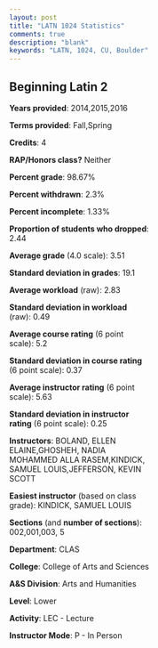 ```yaml
---
layout: post
title: "LATN 1024 Statistics"
comments: true
description: "blank"
keywords: "LATN, 1024, CU, Boulder"
--- 
```

<head>
<script src="https://ajax.googleapis.com/ajax/libs/jquery/2.1.3/jquery.min.js"></script>
<script src="https://dl.dropboxusercontent.com/s/pc42nxpaw1ea4o9/highcharts.js?dl=0"></script>
<!-- <script src="../assets/js/highcharts.js"></script> -->
<style type="text/css">@font-face {
	font-family: "Bebas Neue";
	src: url(https://www.filehosting.org/file/details/544349/BebasNeue%20Regular.otf) format("opentype");
	}
	h1.Bebas { 
		font-family: "Bebas Neue", Verdana, Tahoma;
	}
</style>
</head>
<body>
	<div id="container" style="float: right; width: 45%; height: 88%; margin-left: 2.5%; margin-right: 2.5%;"></div>
	<script language="JavaScript">
		$(document).ready(function() {
		var chart = {type: 'column'};
		var title = {text: 'Grade Distribution'};
		var xAxis = {categories: ['A','B','C','D','F'],crosshair: true};
		var yAxis = {min: 0,title: {text: 'Percentage'}};
		var tooltip = {headerFormat: '<center><b><span style="font-size:20px">{point.key}</span></b></center>',
		               pointFormat: '<td style="padding:0"><b>{point.y:.1f}%</b></td>',
		               footerFormat: '</table>',shared: true,useHTML: true};
		var plotOptions = {column: {pointPadding: 0.0,borderWidth: 0}};  
		var credits = {enabled: false};var series= [{name: 'Percent',data: [64.56,26.58,7.59,1.27,0.0,]}];
		var json = {};
		json.chart = chart;
		json.title = title;
		json.tooltip = tooltip;
		json.xAxis = xAxis;
		json.yAxis = yAxis;  
		json.series = series;
		json.plotOptions = plotOptions;  
		json.credits = credits;
		$('#container').highcharts(json);
	});
	</script>
</body>
			   
## Beginning Latin 2

**Years provided**: 2014,2015,2016

**Terms provided**: Fall,Spring

**Credits**: 4

**RAP/Honors class?** Neither

**Percent grade**: 98.67%

**Percent withdrawn**: 2.3%

**Percent incomplete**: 1.33%

**Proportion of students who dropped**: 2.44

**Average grade** (4.0 scale): 3.51

**Standard deviation in grades**: 19.1

**Average workload** (raw): 2.83

**Standard deviation in workload** (raw): 0.49

**Average course rating** (6 point scale): 5.2

**Standard deviation in course rating** (6 point scale): 0.37

**Average instructor rating** (6 point scale): 5.63

**Standard deviation in instructor rating** (6 point scale): 0.25

**Instructors**: BOLAND, ELLEN ELAINE,GHOSHEH, NADIA MOHAMMED ALLA RASEM,KINDICK, SAMUEL LOUIS,JEFFERSON, KEVIN SCOTT

**Easiest instructor** (based on class grade): KINDICK, SAMUEL LOUIS

**Sections** (and **number of sections**): 002,001,003, 5

**Department**: CLAS

**College**: College of Arts and Sciences

**A&S Division**: Arts and Humanities

**Level**: Lower

**Activity**: LEC - Lecture

**Instructor Mode**: P  - In Person